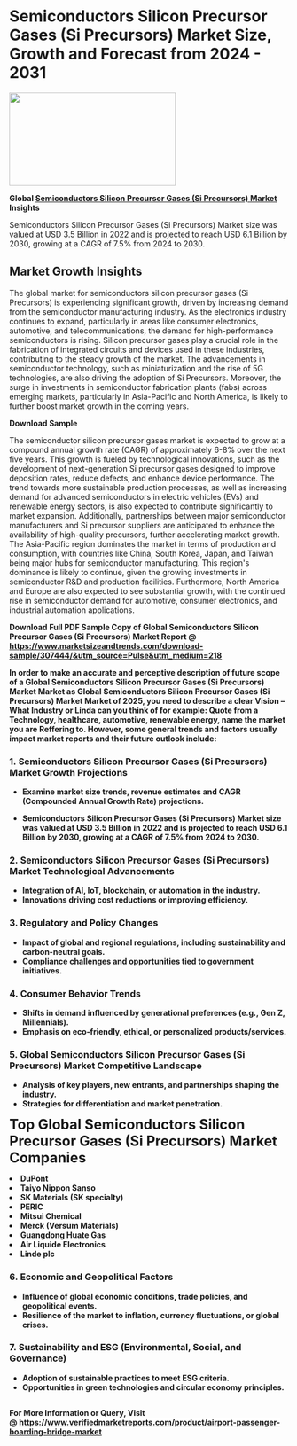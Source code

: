 <H1>Semiconductors Silicon Precursor Gases (Si Precursors) Market Size, Growth and Forecast from 2024 - 2031</H1><img class="aligncenter size-medium wp-image-584254" src="https://thirdeyenews.in/wp-content/uploads/2024/09/Global-Market-Research-300x168.jpeg" alt="" width="300" height="168" /><p><strong>Global&nbsp;<a href="https://www.marketsizeandtrends.com/download-sample/307444/&amp;utm_source=Pulse&amp;utm_medium=218">Semiconductors Silicon Precursor Gases (Si Precursors) Market</a> Insights</strong></p><p>Semiconductors Silicon Precursor Gases (Si Precursors) Market size was valued at USD 3.5 Billion in 2022 and is projected to reach USD 6.1 Billion by 2030, growing at a CAGR of 7.5% from 2024 to 2030.</p><p><h2>Market Growth Insights</h2> <p>The global market for semiconductors silicon precursor gases (Si Precursors) is experiencing significant growth, driven by increasing demand from the semiconductor manufacturing industry. As the electronics industry continues to expand, particularly in areas like consumer electronics, automotive, and telecommunications, the demand for high-performance semiconductors is rising. Silicon precursor gases play a crucial role in the fabrication of integrated circuits and devices used in these industries, contributing to the steady growth of the market. The advancements in semiconductor technology, such as miniaturization and the rise of 5G technologies, are also driving the adoption of Si Precursors. Moreover, the surge in investments in semiconductor fabrication plants (fabs) across emerging markets, particularly in Asia-Pacific and North America, is likely to further boost market growth in the coming years.</p> <p><strong>Download Sample</strong></p> <p>The semiconductor silicon precursor gases market is expected to grow at a compound annual growth rate (CAGR) of approximately 6-8% over the next five years. This growth is fueled by technological innovations, such as the development of next-generation Si precursor gases designed to improve deposition rates, reduce defects, and enhance device performance. The trend towards more sustainable production processes, as well as increasing demand for advanced semiconductors in electric vehicles (EVs) and renewable energy sectors, is also expected to contribute significantly to market expansion. Additionally, partnerships between major semiconductor manufacturers and Si precursor suppliers are anticipated to enhance the availability of high-quality precursors, further accelerating market growth. The Asia-Pacific region dominates the market in terms of production and consumption, with countries like China, South Korea, Japan, and Taiwan being major hubs for semiconductor manufacturing. This region's dominance is likely to continue, given the growing investments in semiconductor R&D and production facilities. Furthermore, North America and Europe are also expected to see substantial growth, with the continued rise in semiconductor demand for automotive, consumer electronics, and industrial automation applications. <p><strong></p><p><span class=""><strong>Download Full PDF Sample Copy of Global Semiconductors Silicon Precursor Gases (Si Precursors) Market Report</strong> @ <a href="https://www.marketsizeandtrends.com/download-sample/307444/&amp;utm_source=Pulse&amp;utm_medium=218" target="_blank">https://www.marketsizeandtrends.com/download-sample/307444/&amp;utm_source=Pulse&amp;utm_medium=218</a></span></p><p>In order to make an accurate and perceptive description of future scope of a Global&nbsp;Semiconductors Silicon Precursor Gases (Si Precursors) Market Market as Global&nbsp;Semiconductors Silicon Precursor Gases (Si Precursors) Market Market of 2025, you need to describe a clear Vision &ndash; What Industry or Linda can you think of for example: Quote from a Technology, healthcare, automotive, renewable energy, name the market you are Reffering to. However, some general trends and factors usually impact market reports and their future outlook include:</p><h3>1.&nbsp;<strong>Semiconductors Silicon Precursor Gases (Si Precursors) Market Growth Projections</strong></h3><ul><li>Examine market size trends, revenue estimates and CAGR (Compounded Annual Growth Rate) projections.</li><li><p>Semiconductors Silicon Precursor Gases (Si Precursors) Market size was valued at USD 3.5 Billion in 2022 and is projected to reach USD 6.1 Billion by 2030, growing at a CAGR of 7.5% from 2024 to 2030.</p></li></ul><h3>2.&nbsp;<strong>Semiconductors Silicon Precursor Gases (Si Precursors) Market Technological Advancements</strong></h3><ul><li>Integration of AI, IoT, blockchain, or automation in the industry.</li><li>Innovations driving cost reductions or improving efficiency.</li></ul><h3>3.&nbsp;<strong>Regulatory and Policy Changes</strong></h3><ul><li>Impact of global and regional regulations, including sustainability and carbon-neutral goals.</li><li>Compliance challenges and opportunities tied to government initiatives.</li></ul><h3>4.&nbsp;<strong>Consumer Behavior Trends</strong></h3><ul><li>Shifts in demand influenced by generational preferences (e.g., Gen Z, Millennials).</li><li>Emphasis on eco-friendly, ethical, or personalized products/services.</li></ul><h3>5.&nbsp;<strong>Global Semiconductors Silicon Precursor Gases (Si Precursors) Market Competitive Landscape</strong></h3><ul><li>Analysis of key players, new entrants, and partnerships shaping the industry.</li><li>Strategies for differentiation and market penetration.</li></ul><p data-pm-slice="1 1 []"><span style="color: inherit; font-family: inherit; font-size: 25px;">Top Global Semiconductors Silicon Precursor Gases (Si Precursors) Market Companies</span></p><div class="" data-test-id=""><p><li>DuPont</li><li> Taiyo Nippon Sanso</li><li> SK Materials (SK specialty)</li><li> PERIC</li><li> Mitsui Chemical</li><li> Merck (Versum Materials)</li><li> Guangdong Huate Gas</li><li> Air Liquide Electronics</li><li> Linde plc</li></p></div><h3>6.&nbsp;<strong>Economic and Geopolitical Factors</strong></h3><ul><li>Influence of global economic conditions, trade policies, and geopolitical events.</li><li>Resilience of the market to inflation, currency fluctuations, or global crises.</li></ul><h3>7.&nbsp;<strong>Sustainability and ESG (Environmental, Social, and Governance)</strong></h3><ul><li>Adoption of sustainable practices to meet ESG criteria.</li><li>Opportunities in green technologies and circular economy principles.</li></ul><h2><strong style="font-size: 14px;">For More Information or Query, Visit @&nbsp;</strong><a style="background-color: #ffffff; font-size: 14px;" href="https://www.marketsizeandtrends.com/report/semiconductors-silicon-precursor-gases-si-precursors-market/" target="_blank">https://www.verifiedmarketreports.com/product/airport-passenger-boarding-bridge-market</a></h2>
